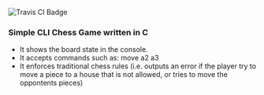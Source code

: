 ![Travis CI Badge](https://travis-ci.org/FredericoMFalcao/chess.svg?branch=master)

### Simple CLI Chess Game written in C


- It shows the board state in the console.
- It accepts commands such as: move a2 a3
- It enforces traditional chess rules (i.e. outputs an error if the player try to move a piece to a house that is not allowed, or tries to move the oppontents pieces)
